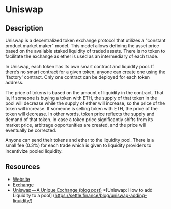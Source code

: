 # Uniswap

## Description

Uniswap is a decentralized token exchange protocol that utilizes a "constant product market maker" model. This model allows defining the asset price based on the available staked liquidity of traded assets. There is no token to facilitate the exchange as ether is used as an intermediary of each trade.

In Uniswap, each token has its own smart contract and liquidity pool. If there’s no smart contract for a given token, anyone can create one using the 'factory' contract. Only one contract can be deployed for each token address.

The price of tokens is based on the amount of liquidity in the contract. That is, if someone is buying a token with ETH, the supply of that token in the pool will decrease while the supply of ether will increase, so the price of the token will increase. If someone is selling token with ETH, the price of the token will decrease. In other words, token price reflects the supply and demand of that token. In case a token price significantly shifts from its market price, arbitrage opportunities are created, and the price will eventually be corrected.

Anyone can send their tokens and ether to the liquidity pool. There is a small fee \(0.3%\) for each trade which is given to liquidity providers to incentivize pooled liquidity.

## Resources

* [Website](https://uniswap.io/)
* [Exchange](https://uniswap.exchange/)
* [Uniswap — A Unique Exchange (blog post)](https://medium.com/@cyrus.younessi/uniswap-a-unique-exchange-f4ef44f807bf)
*[Uniswap: How to add Liquidity to a pool] (https://settle.finance/blog/uniswap-adding-liquidity/)
